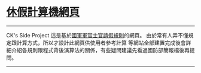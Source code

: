 # [休假計算機網頁]
* * *
CK's Side Project
這是基於[國軍軍官士官請假規則]的網頁。
由於常有人弄不懂規定跟計算方式，所以才設計此網頁供使用者參考計算
等網站全部建置完成後會詳細介紹各規則跟程式背後演算法的關係，有些疑問建議先看過國防部簡報檔後再提問。

* * *
[國軍軍官士官請假規則]: http://law.mnd.gov.tw/scp/Query4B.asp?FullDoc=%A9%D2%A6%B3%B1%F8%A4%E5&Lcode=A003714607        "國軍軍官士官請假規則"
[休假計算機網頁]: https://chenkuansun.github.io/CKPage/beta/index.html		"休假計算機網頁"
